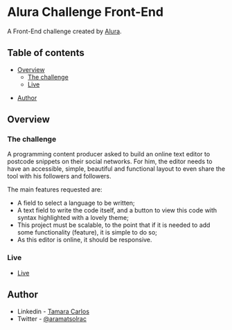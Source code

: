 # Alura Challenge Front-End

A Front-End challenge created by [Alura](https://www.alura.com.br/challenges/front-end-2/).


## Table of contents

- [Overview](#overview)
  - [The challenge](#the-challenge)
  - [Live](#live)
<!-- - [Screenshot](#screenshot) -->
<!-- - [My process](#my-process) -->
  <!-- - [Built with](#built-with) -->
  <!-- - [What I learned](#what-i-learned)  -->
- [Author](#author)


## Overview

### The challenge

A programming content producer asked to build an online text editor to postcode snippets on their social networks. For him, the editor needs to have an accessible, simple, beautiful and functional layout to even share the tool with his followers and followers.

The main features requested are:

- A field to select a language to be written;
- A text field to write the code itself, and a button to view this code with syntax highlighted with a lovely theme;
- This project must be scalable, to the point that if it is needed to add some functionality (feature), it is simple to do so;
- As this editor is online, it should be responsive.

### Live
- [Live](https://aramatsolrac.github.io/alura-challenge-front-end/edit_code.html)


<!-- ### Screenshot

#### Desktop
![](./images/)

#### Tablet
![](./images/)

#### Mobile
![](./images/) -->



<!-- ## My process


### Built with
- Semantic HTML5 markup
- CSS custom properties
- Flexbox
- JavaScript


### What I learned



```html
<h1>Some HTML code I'm proud of</h1>



```

```css
.proud-of-this-css {}



``` -->

## Author

- Linkedin - [Tamara Carlos](https://www.linkedin.com/in/tamaracarlos/)
- Twitter - [@aramatsolrac](https://twitter.com/aramatsolrac)

